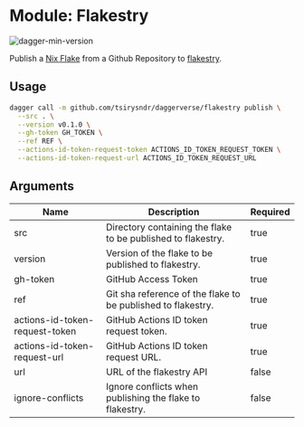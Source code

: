 # Module: Flakestry

![dagger-min-version](https://img.shields.io/badge/dagger%20version-v0.9.11-green)

Publish a [Nix Flake](https://nix.dev/concepts/flakes/) from a Github Repository to [flakestry](https://flakestry.dev).

## Usage

```sh
dagger call -m github.com/tsirysndr/daggerverse/flakestry publish \
  --src . \
  --version v0.1.0 \
  --gh-token GH_TOKEN \
  --ref REF \
  --actions-id-token-request-token ACTIONS_ID_TOKEN_REQUEST_TOKEN \
  --actions-id-token-request-url ACTIONS_ID_TOKEN_REQUEST_URL
```

## Arguments

| Name                           | Description                                                    | Required |
| ------------------------------ | -------------------------------------------------------------- | -------- |
| src                            | Directory containing the flake to be published to flakestry.   | true     |
| version                        | Version of the flake to be published to flakestry.           | true     |
| gh-token                       | GitHub Access Token                          | true     |
| ref                            | Git sha reference of the flake to be published to flakestry.   | true     |
| actions-id-token-request-token | GitHub Actions ID token request token.                 | true     |
| actions-id-token-request-url   | GitHub Actions ID token request URL.                   | true     |
| url                            | URL of the flakestry API                                 | false    |
| ignore-conflicts               | Ignore conflicts when publishing the flake to flakestry. | false    |
